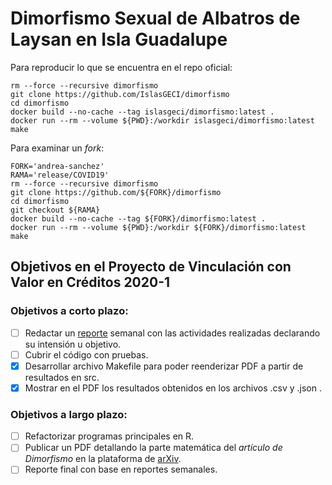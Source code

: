 # Dimorfismo Sexual de Albatros de Laysan en Isla Guadalupe

Para reproducir lo que se encuentra en el repo oficial:

```shell
rm --force --recursive dimorfismo
git clone https://github.com/IslasGECI/dimorfismo
cd dimorfismo
docker build --no-cache --tag islasgeci/dimorfismo:latest .
docker run --rm --volume ${PWD}:/workdir islasgeci/dimorfismo:latest make
```

Para examinar un _fork_:

```shell
FORK='andrea-sanchez'
RAMA='release/COVID19'
rm --force --recursive dimorfismo
git clone https://github.com/${FORK}/dimorfismo
cd dimorfismo
git checkout ${RAMA}
docker build --no-cache --tag ${FORK}/dimorfismo:latest .
docker run --rm --volume ${PWD}:/workdir ${FORK}/dimorfismo:latest make
```

## Objetivos en el Proyecto de Vinculación con Valor en Créditos 2020-1

### Objetivos a corto plazo:

- [ ] Redactar un [reporte](https://github.com/IslasGECI/ejemplo_para_andrea/pull/4) semanal con las actividades realizadas declarando su intensión u objetivo.
- [ ] Cubrir el código con pruebas.
- [x] Desarrollar archivo Makefile para poder reenderizar PDF a partir de resultados en src.
- [x] Mostrar en el PDF los resultados obtenidos en los archivos .csv y .json .

### Objetivos a largo plazo:

- [ ] Refactorizar programas principales en R.
- [ ] Publicar un PDF detallando la parte matemática del *artículo de Dimorfismo* en la plataforma de [arXiv](https://arxiv.org/).
- [ ] Reporte final con base en reportes semanales.
